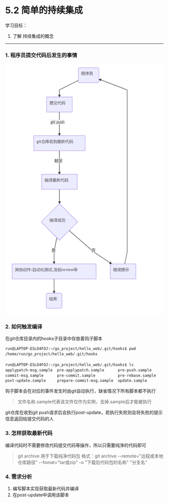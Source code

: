 # 5.2 简单的持续集成

学习目标：

1. 了解 持续集成的概念

---

### 1. 程序员提交代码后发生的事情

![](/assets/snipaste20181210_015323.png)

### 2. 如何触发编译

在git仓库目录内的hooks子目录中存放着钩子脚本

```bash
run@LAPTOP-ESLO4FOJ:~/go_project/hello_web/.git/hooks$ pwd
/home/run/go_project/hello_web/.git/hooks

run@LAPTOP-ESLO4FOJ:~/go_project/hello_web/.git/hooks$ ls
applypatch-msg.sample  pre-applypatch.sample      pre-push.sample
commit-msg.sample      pre-commit.sample          pre-rebase.sample
post-update.sample     prepare-commit-msg.sample  update.sample
```

钩子脚本会在对应的事件发生时由git自动执行，缺省情况下所有脚本都不执行
> 文件名称.sample代表该文件仅作为实例，去掉.sample后才能被执行

git仓库在收到git push请求后会执行post-update，若执行失败则会将失败的提示信息返回给提交代码的人

### 3. 怎样获取最新代码
编译代码时不需要修改代码提交代码等操作，所以只需要纯净的代码即可
> git archive 用于下载纯净代码包
> 格式：git archive --remote="远程或本地仓库路径" --fomat="tar或zip" -o "下载后代码包的名称" "分支名"

### 4. 需求分析
1. 编写脚本实现获取最新代码并编译
2. 在post-update中调用该脚本


​                              
